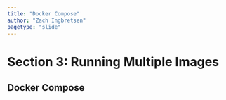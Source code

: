 ```yaml
---
title: "Docker Compose"
author: "Zach Ingbretsen"
pagetype: "slide"
---
```


# Section 3: Running Multiple Images
## Docker Compose
